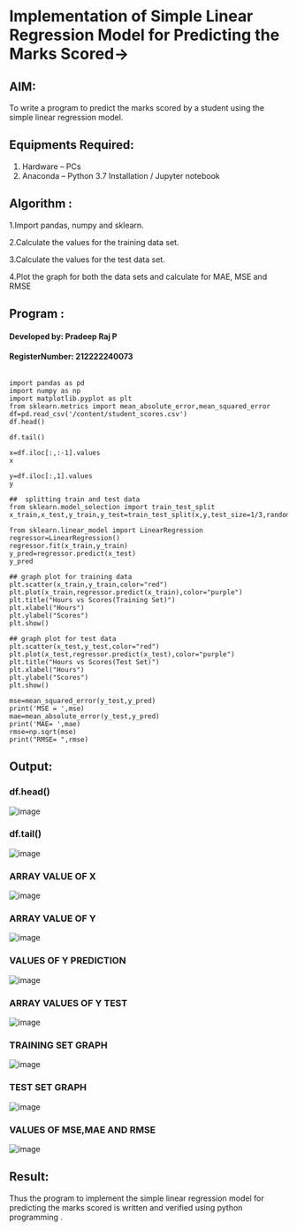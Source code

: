 # Implementation of Simple Linear Regression Model for Predicting the Marks Scored->

## AIM:
To write a program to predict the marks scored by a student using the simple linear regression model.

## Equipments Required:
1. Hardware – PCs
2. Anaconda – Python 3.7 Installation / Jupyter notebook

## Algorithm :

1.Import pandas, numpy and sklearn.

2.Calculate the values for the training data set.

3.Calculate the values for the test data set.

4.Plot the graph for both the data sets and calculate for MAE, MSE and RMSE
  

## Program :
#### Developed by: Pradeep Raj P
#### RegisterNumber: 212222240073

```

import pandas as pd
import numpy as np
import matplotlib.pyplot as plt
from sklearn.metrics import mean_absolute_error,mean_squared_error
df=pd.read_csv('/content/student_scores.csv')
df.head()

df.tail()

x=df.iloc[:,:-1].values
x

y=df.iloc[:,1].values
y

##  splitting train and test data
from sklearn.model_selection import train_test_split
x_train,x_test,y_train,y_test=train_test_split(x,y,test_size=1/3,random_state=0)

from sklearn.linear_model import LinearRegression
regressor=LinearRegression()
regressor.fit(x_train,y_train)
y_pred=regressor.predict(x_test)
y_pred

## graph plot for training data
plt.scatter(x_train,y_train,color="red")
plt.plot(x_train,regressor.predict(x_train),color="purple")
plt.title("Hours vs Scores(Training Set)")
plt.xlabel("Hours")
plt.ylabel("Scores")
plt.show()

## graph plot for test data
plt.scatter(x_test,y_test,color="red")
plt.plot(x_test,regressor.predict(x_test),color="purple")
plt.title("Hours vs Scores(Test Set)")
plt.xlabel("Hours")
plt.ylabel("Scores")
plt.show()

mse=mean_squared_error(y_test,y_pred)
print('MSE = ',mse)
mae=mean_absolute_error(y_test,y_pred)
print('MAE= ',mae)
rmse=np.sqrt(mse)
print("RMSE= ",rmse)
```

## Output:

### df.head()

![image](https://github.com/Pradeeppachiyappan/Implementation-of-Simple-Linear-Regression-Model-for-Predicting-the-Marks-Scored/assets/118707347/6d08adae-d8cb-40a4-a03a-4641fea5bcd1)


### df.tail()

![image](https://github.com/Pradeeppachiyappan/Implementation-of-Simple-Linear-Regression-Model-for-Predicting-the-Marks-Scored/assets/118707347/6af338f7-eb15-4aff-85d2-63a6b2008f85)

### ARRAY VALUE OF X

![image](https://github.com/Pradeeppachiyappan/Implementation-of-Simple-Linear-Regression-Model-for-Predicting-the-Marks-Scored/assets/118707347/cfd1b324-bd01-4963-aa39-e868ce528848)

### ARRAY VALUE OF Y

![image](https://github.com/Pradeeppachiyappan/Implementation-of-Simple-Linear-Regression-Model-for-Predicting-the-Marks-Scored/assets/118707347/4ca00856-8a72-4a5d-9f6c-43eae8014376)

### VALUES OF Y PREDICTION

![image](https://github.com/Pradeeppachiyappan/Implementation-of-Simple-Linear-Regression-Model-for-Predicting-the-Marks-Scored/assets/118707347/212727db-68d1-4a11-8f57-3feaf13451fe)

### ARRAY VALUES OF Y TEST

![image](https://github.com/Pradeeppachiyappan/Implementation-of-Simple-Linear-Regression-Model-for-Predicting-the-Marks-Scored/assets/118707347/06de1847-2c13-4cf3-b51e-712c677c5c1e)

### TRAINING SET GRAPH

![image](https://github.com/Pradeeppachiyappan/Implementation-of-Simple-Linear-Regression-Model-for-Predicting-the-Marks-Scored/assets/118707347/7f7dace9-45a6-4940-adcd-33976eb87fd4)

### TEST SET GRAPH

![image](https://github.com/Pradeeppachiyappan/Implementation-of-Simple-Linear-Regression-Model-for-Predicting-the-Marks-Scored/assets/118707347/b9e389d3-036b-46ec-91d5-d8137fadbbc4)

### VALUES OF MSE,MAE AND RMSE

![image](https://github.com/Pradeeppachiyappan/Implementation-of-Simple-Linear-Regression-Model-for-Predicting-the-Marks-Scored/assets/118707347/eb4f49ba-63fa-4029-bbec-39c08b79f6b8)

## Result:
Thus the program to implement the simple linear regression model for predicting the marks scored is written and verified using python programming .
